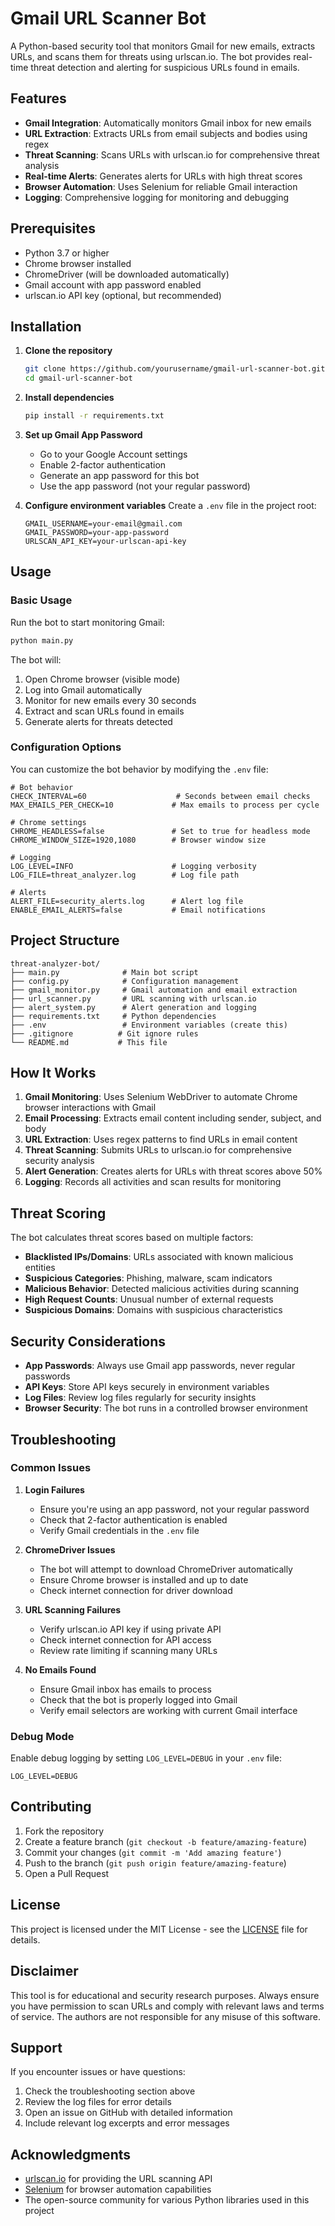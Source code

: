 # Gmail URL Scanner Bot

A Python-based security tool that monitors Gmail for new emails, extracts URLs, and scans them for threats using urlscan.io. The bot provides real-time threat detection and alerting for suspicious URLs found in emails.

## Features

- **Gmail Integration**: Automatically monitors Gmail inbox for new emails
- **URL Extraction**: Extracts URLs from email subjects and bodies using regex
- **Threat Scanning**: Scans URLs with urlscan.io for comprehensive threat analysis
- **Real-time Alerts**: Generates alerts for URLs with high threat scores
- **Browser Automation**: Uses Selenium for reliable Gmail interaction
- **Logging**: Comprehensive logging for monitoring and debugging

## Prerequisites

- Python 3.7 or higher
- Chrome browser installed
- ChromeDriver (will be downloaded automatically)
- Gmail account with app password enabled
- urlscan.io API key (optional, but recommended)

## Installation

1. **Clone the repository**
   ```bash
   git clone https://github.com/yourusername/gmail-url-scanner-bot.git
   cd gmail-url-scanner-bot
   ```

2. **Install dependencies**
   ```bash
   pip install -r requirements.txt
   ```

3. **Set up Gmail App Password**
   - Go to your Google Account settings
   - Enable 2-factor authentication
   - Generate an app password for this bot
   - Use the app password (not your regular password)

4. **Configure environment variables**
   Create a `.env` file in the project root:
   ```env
   GMAIL_USERNAME=your-email@gmail.com
   GMAIL_PASSWORD=your-app-password
   URLSCAN_API_KEY=your-urlscan-api-key
   ```

## Usage

### Basic Usage

Run the bot to start monitoring Gmail:

```bash
python main.py
```

The bot will:
1. Open Chrome browser (visible mode)
2. Log into Gmail automatically
3. Monitor for new emails every 30 seconds
4. Extract and scan URLs found in emails
5. Generate alerts for threats detected

### Configuration Options

You can customize the bot behavior by modifying the `.env` file:

```env
# Bot behavior
CHECK_INTERVAL=60                    # Seconds between email checks
MAX_EMAILS_PER_CHECK=10             # Max emails to process per cycle

# Chrome settings
CHROME_HEADLESS=false               # Set to true for headless mode
CHROME_WINDOW_SIZE=1920,1080        # Browser window size

# Logging
LOG_LEVEL=INFO                      # Logging verbosity
LOG_FILE=threat_analyzer.log        # Log file path

# Alerts
ALERT_FILE=security_alerts.log      # Alert log file
ENABLE_EMAIL_ALERTS=false           # Email notifications
```

## Project Structure

```
threat-analyzer-bot/
├── main.py              # Main bot script
├── config.py            # Configuration management
├── gmail_monitor.py     # Gmail automation and email extraction
├── url_scanner.py       # URL scanning with urlscan.io
├── alert_system.py      # Alert generation and logging
├── requirements.txt     # Python dependencies
├── .env                 # Environment variables (create this)
├── .gitignore          # Git ignore rules
└── README.md           # This file
```

## How It Works

1. **Gmail Monitoring**: Uses Selenium WebDriver to automate Chrome browser interactions with Gmail
2. **Email Processing**: Extracts email content including sender, subject, and body
3. **URL Extraction**: Uses regex patterns to find URLs in email content
4. **Threat Scanning**: Submits URLs to urlscan.io for comprehensive security analysis
5. **Alert Generation**: Creates alerts for URLs with threat scores above 50%
6. **Logging**: Records all activities and scan results for monitoring

## Threat Scoring

The bot calculates threat scores based on multiple factors:
- **Blacklisted IPs/Domains**: URLs associated with known malicious entities
- **Suspicious Categories**: Phishing, malware, scam indicators
- **Malicious Behavior**: Detected malicious activities during scanning
- **High Request Counts**: Unusual number of external requests
- **Suspicious Domains**: Domains with suspicious characteristics

## Security Considerations

- **App Passwords**: Always use Gmail app passwords, never regular passwords
- **API Keys**: Store API keys securely in environment variables
- **Log Files**: Review log files regularly for security insights
- **Browser Security**: The bot runs in a controlled browser environment

## Troubleshooting

### Common Issues

1. **Login Failures**
   - Ensure you're using an app password, not your regular password
   - Check that 2-factor authentication is enabled
   - Verify Gmail credentials in the `.env` file

2. **ChromeDriver Issues**
   - The bot will attempt to download ChromeDriver automatically
   - Ensure Chrome browser is installed and up to date
   - Check internet connection for driver download

3. **URL Scanning Failures**
   - Verify urlscan.io API key if using private API
   - Check internet connection for API access
   - Review rate limiting if scanning many URLs

4. **No Emails Found**
   - Ensure Gmail inbox has emails to process
   - Check that the bot is properly logged into Gmail
   - Verify email selectors are working with current Gmail interface

### Debug Mode

Enable debug logging by setting `LOG_LEVEL=DEBUG` in your `.env` file:

```env
LOG_LEVEL=DEBUG
```

## Contributing

1. Fork the repository
2. Create a feature branch (`git checkout -b feature/amazing-feature`)
3. Commit your changes (`git commit -m 'Add amazing feature'`)
4. Push to the branch (`git push origin feature/amazing-feature`)
5. Open a Pull Request

## License

This project is licensed under the MIT License - see the [LICENSE](LICENSE) file for details.

## Disclaimer

This tool is for educational and security research purposes. Always ensure you have permission to scan URLs and comply with relevant laws and terms of service. The authors are not responsible for any misuse of this software.

## Support

If you encounter issues or have questions:
1. Check the troubleshooting section above
2. Review the log files for error details
3. Open an issue on GitHub with detailed information
4. Include relevant log excerpts and error messages

## Acknowledgments

- [urlscan.io](https://urlscan.io) for providing the URL scanning API
- [Selenium](https://selenium.dev/) for browser automation capabilities
- The open-source community for various Python libraries used in this project 